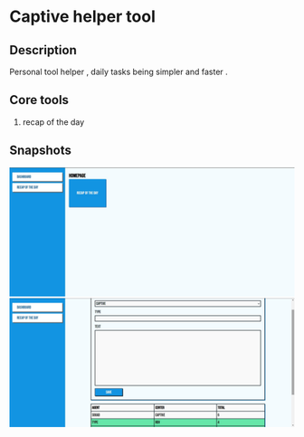 # Captive helper tool

## Description

Personal tool helper , daily tasks being simpler and faster .

## Core tools

1. recap of the day

## Snapshots

![Homepage](/git-images/homepage.jpg "Homepage")
![Page Recap Of The Day](/git-images/recap-of-the-day.jpg "Page Recap Of The Day")